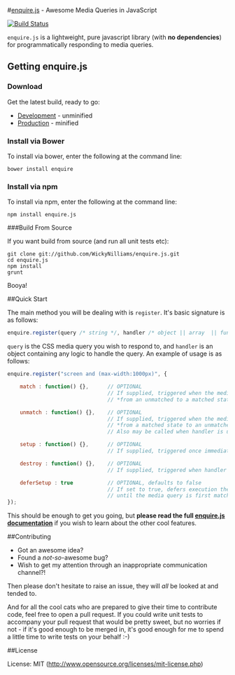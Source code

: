 #[enquire.js](http://wickynilliams.github.com/enquire.js/) - Awesome Media Queries in JavaScript

[![Build Status](https://travis-ci.org/WickyNilliams/enquire.js.png)](https://travis-ci.org/WickyNilliams/enquire.js)

`enquire.js` is a lightweight, pure javascript library (with **no dependencies**) for programmatically responding to media queries. 

## Getting enquire.js

### Download

Get the latest build, ready to go:

 * [Development](https://github.com/WickyNilliams/enquire.js/raw/master/dist/enquire.js) - unminified
 * [Production](https://github.com/WickyNilliams/enquire.js/raw/master/dist/enquire.min.js) - minified

### Install via Bower

To install via bower, enter the following at the command line:

    bower install enquire

### Install via npm

To install via npm, enter the following at the command line:

    npm install enquire.js

###Build From Source

If you want build from source (and run all unit tests etc):

    git clone git://github.com/WickyNilliams/enquire.js.git
    cd enquire.js
    npm install
    grunt

Booya!

##Quick Start

The main method you will be dealing with is `register`. It's basic signature is as follows:

```javascript
enquire.register(query /* string */, handler /* object || array  || function */);
```

`query` is the CSS media query you wish to respond to, and `handler` is an object containing any logic to handle the query. An example of usage is as follows:

```javascript
enquire.register("screen and (max-width:1000px)", {

    match : function() {},      // OPTIONAL
                                // If supplied, triggered when the media query transitions 
                                // *from an unmatched to a matched state*

    unmatch : function() {},    // OPTIONAL
                                // If supplied, triggered when the media query transitions 
                                // *from a matched state to an unmatched state*.
                                // Also may be called when handler is unregistered (if destroy is not available)

    setup : function() {},      // OPTIONAL
                                // If supplied, triggered once immediately upon registration of the handler

    destroy : function() {},    // OPTIONAL
                                // If supplied, triggered when handler is unregistered. Place cleanup code here

    deferSetup : true           // OPTIONAL, defaults to false
                                // If set to true, defers execution the setup function 
                                // until the media query is first matched. still triggered just once
});
```

This should be enough to get you going, but **please read the full [enquire.js documentation](http://wickynilliams.github.com/enquire.js/)** if you wish to learn about the other cool features.

##Contributing

* Got an awesome idea? 
* Found a *not-so*-awesome bug? 
* Wish to get my attention through an inappropriate communication channel?!

Then please don't hesitate to raise an issue, they will *all* be looked at and tended to.

And for all the cool cats who are prepared to give their time to contribute code, feel free to open a pull request. If you could write unit tests to accompany your pull request that would be pretty sweet, but no worries if not - if it's good enough to be merged in, it's good enough for me to spend a little time to write tests on your behalf :-)

##License

License: MIT (http://www.opensource.org/licenses/mit-license.php)


